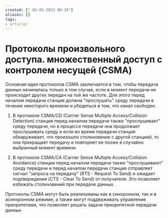 ```yaml
---
created: [" 02-05-2023 00:28"]
aliases: []
tags:
- article/
---
```


# Протоколы произвольного доступа. множественный доступ с контролем несущей (CSMA)

Основная идея протоколов CSMA заключается в том, чтобы передача данных начиналась только в том случае, если в момент передачи не происходит других передач на той же частоте. Для этого перед началом передачи станция должна "прослушать" среду передачи в течение некоторого времени и убедиться в том, что канал свободен.

1. В протоколе CSMA/CD (Carrier Sense Multiple Access/Collision Detection) станция перед началом передачи также "прослушивает" среду передачи, но в процессе передачи она продолжает прослушивать среду и если во время передачи станция обнаруживает, что произошло столкновение с другой станцией, то она прекращает передачу и повторяет ее позже в случайно выбранный момент времени.

2. В протоколе CSMA/CA (Carrier Sense Multiple Access/Collision Avoidance) станции перед началом передачи также "прослушивают" среду передачи и перед началом передачи станция отправляет сигнал "запроса на передачу" (RTS - Request To Send) и ожидает подтверждения (CTS - Clear To Send) от получателя. Это позволяет избежать столкновений при передаче данных.

Протоколы CSMA могут быть реализованы как в синхронном, так и в асинхронном режиме, а также могут поддерживать управление приоритетами, что позволяет решать задачи приоритетной передачи данных